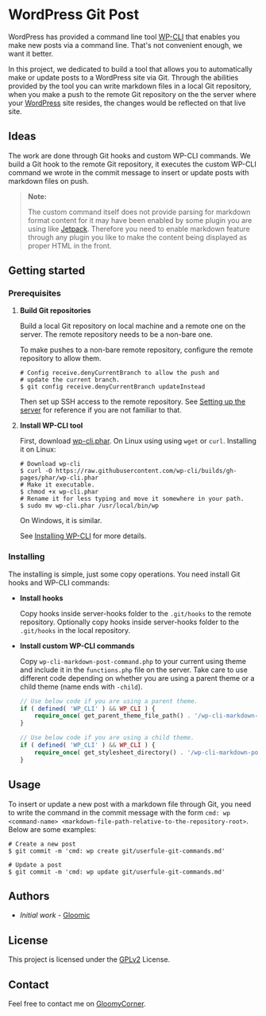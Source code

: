 # WordPress Git Post

WordPress has provided a command line tool [WP-CLI](https://make.wordpress.org/cli/handbook/) that enables you make new posts via a command line. That's not convenient enough, we want it better.

In this project, we dedicated to build a tool that allows you to automatically make or update posts to a WordPress site via Git. Through the abilities provided by the tool you can write markdown files in a local Git repository, when you make a push to the remote Git repository on the the server where your [WordPress](https://wordpress.org) site resides, the changes would be reflected on that live site.

## Ideas

The work are done through Git hooks and custom WP-CLI commands. We build a Git hook to the remote Git repository, it executes the custom WP-CLI command we wrote in the commit message to insert or update posts with markdown files on push.

> **Note:**
>
> The custom command itself does not provide parsing for markdown format content for it may have been enabled by some plugin you are using like [Jetpack](https://wordpress.org/plugins/jetpack). Therefore you need to enable markdown feature through any plugin you like to make the content being displayed as proper HTML in the front.

## Getting started

### Prerequisites

1. **Build Git repositories**

   Build a local Git repository on local machine and a remote one on the server. The remote repository needs to be a non-bare one.

   To make pushes to a non-bare remote repository, configure the remote repository to allow them.

   ```shell
   # Config receive.denyCurrentBranch to allow the push and
   # update the current branch.
   $ git config receive.denyCurrentBranch updateInstead
   ```

   Then set up SSH access to the remote repository. See [Setting up the server](https://git-scm.com/book/en/v2/Git-on-the-Server-Setting-Up-the-Server) for reference if you are not familiar to that.

2. **Install WP-CLI tool**

   First, download [wp-cli.phar](https://raw.github.com/wp-cli/builds/gh-pages/phar/wp-cli.phar). On Linux using using `wget` or `curl`. Installing it on Linux:

   ```shell
   # Download wp-cli
   $ curl -O https://raw.githubusercontent.com/wp-cli/builds/gh-pages/phar/wp-cli.phar
   # Make it executable.
   $ chmod +x wp-cli.phar
   # Rename it for less typing and move it somewhere in your path.
   $ sudo mv wp-cli.phar /usr/local/bin/wp
   ```

   On Windows, it is similar.

   See [Installing WP-CLI](https://make.wordpress.org/cli/handbook/guides/installing/) for more details.

### Installing

The installing is simple, just some copy operations. You need install Git hooks and WP-CLI commands:

- **Install hooks**

  Copy hooks inside server-hooks folder to the `.git/hooks` to the remote repository. Optionally copy hooks inside server-hooks folder to the `.git/hooks` in the local repository.

- **Install custom WP-CLI commands**

  Copy `wp-cli-markdown-post-command.php` to your current using theme and include it in the `functions.php` file on the server. Take care to use different code depending on whether you are using a parent theme or a child theme (name ends with `-child`).

  ```php
  // Use below code if you are using a parent theme.
  if ( defined( 'WP_CLI' ) && WP_CLI ) {
      require_once( get_parent_theme_file_path() . '/wp-cli-markdown-post-command.php' );
  }

  // Use below code if you are using a child theme.
  if ( defined( 'WP_CLI' ) && WP_CLI ) {
      require_once( get_stylesheet_directory() . '/wp-cli-markdown-post-command.php' );
  }
  ```

## Usage

To insert or update a new post with a markdown file through Git, you need to write the command in the commit message with the form `cmd: wp <command-name> <markdown-file-path-relative-to-the-repository-root>`. Below are some examples:

```shell
# Create a new post
$ git commit -m 'cmd: wp create git/userfule-git-commands.md'

# Update a post
$ git commit -m 'cmd: wp update git/userfule-git-commands.md'
```

## Authors

- *Initial work* - [Gloomic](https://github.com/gloomic)

## License

This project is licensed under the [GPLv2](https://www.gnu.org/licenses/gpl-2.0.html) License.

## Contact

Feel free to contact me on [GloomyCorner](https://www.gloomycorner.com/contact/).
